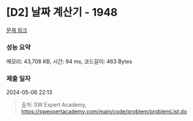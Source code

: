 # [D2] 날짜 계산기 - 1948 

[문제 링크](https://swexpertacademy.com/main/code/problem/problemDetail.do?contestProbId=AV5PnnU6AOsDFAUq) 

### 성능 요약

메모리: 43,708 KB, 시간: 94 ms, 코드길이: 463 Bytes

### 제출 일자

2024-05-06 22:13



> 출처: SW Expert Academy, https://swexpertacademy.com/main/code/problem/problemList.do